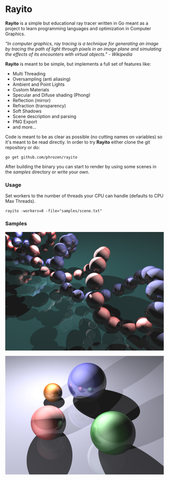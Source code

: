 # Rayito

**Rayito** is a simple but educational ray tracer written in Go meant as a project to learn programming languages and optimization in Computer Graphics.

*"In computer graphics, ray tracing is a technique for generating an image by tracing the path of light through pixels in an image plane and simulating the effects of its encounters with virtual objects." - Wikipedia*

**Rayito** is meant to be simple, but implements a full set of features like:

+ Multi Threading
+ Oversampling (anti aliasing)
+ Ambient and Point Lights
+ Custom Materials
+ Specular and Difuse shading (Phong)
+ Reflection (mirror)
+ Refraction (transparency)
+ Soft Shadows
+ Scene description and parsing
+ PNG Export
+ and more...

Code is meant to be as clear as possible (no cutting names on variables) so it's meant to be read directly. In order to try **Rayito** either clone the git repository or do:

```
go get github.com/phrozen/rayito
```

After building the binary you can start to render by using some scenes in the *samples* directory or write your own.

### Usage
Set workers to the number of threads your CPU can handle (defaults to CPU Max Threads).
```
rayito -workers=8 -file="samples/scene.txt"
```

### Samples

![Helix](https://raw.githubusercontent.com/phrozen/rayito/master/samples/helix.png)

![Spheres](https://raw.githubusercontent.com/phrozen/rayito/master/samples/scene.png)
